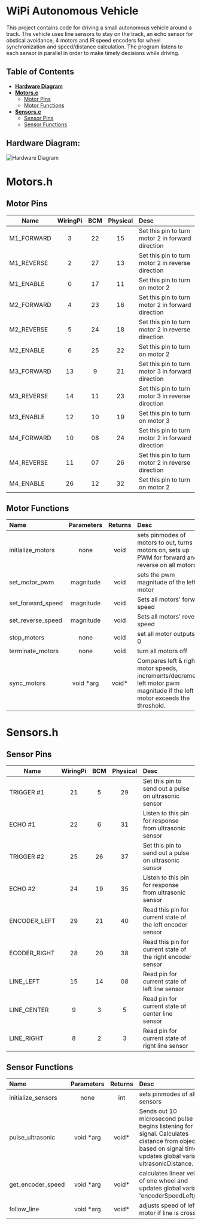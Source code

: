 # WiPi Autonomous Vehicle
This project contains code for driving a small autonomous vehicle around a track. The vehicle uses line sensors to stay on the track, an echo sensor for obstical avoidance, 4 motors and IR speed encoders for wheel synchronization and speed/distance calculation. The program listens to each sensor in parallel in order to make timely decisions while driving.

## Table of Contents
- **[Hardware Diagram](#hardware-diagram)**
- **[Motors.c](#motors.h)**
    - [Motor Pins](#motor-pins)
    - [Motor Functions](#motor-functions)
- **[Sensors.c](#sensors.h)**
    - [Sensor Pins](#sensor-pins)
    - [Sensor Functions](#sensor-functions)

## Hardware Diagram:
![Hardware Diagram](hardware_diagram.png)

# Motors.h

## Motor Pins

| Name       | WiringPi  | BCM   | Physical  | Desc |
| ---------- |:---------:|:-----:|:---------:|:--|
| M1_FORWARD | 3         | 22    | 15        | Set this pin to turn motor 2 in forward direction |
| M1_REVERSE | 2         | 27    | 13        | Set this pin to turn motor 2 in reverse direction |
| M1_ENABLE  | 0         | 17    | 11        | Set this pin to turn on motor 2 |
| M2_FORWARD | 4         | 23    | 16        | Set this pin to turn motor 2 in forward direction |
| M2_REVERSE | 5         | 24    | 18        | Set this pin to turn motor 2 in reverse direction |
| M2_ENABLE  | 6         | 25    | 22        | Set this pin to turn on motor 2 |
| M3_FORWARD | 13        | 9     | 21        | Set this pin to turn motor 3 in forward direction |
| M3_REVERSE | 14        | 11    | 23        | Set this pin to turn motor 3 in reverse direction |
| M3_ENABLE  | 12        | 10    | 19        | Set this pin to turn on motor 3 |
| M4_FORWARD | 10        | 08    | 24        | Set this pin to turn motor 2 in forward direction |
| M4_REVERSE | 11        | 07    | 26        | Set this pin to turn motor 2 in reverse direction |
| M4_ENABLE  | 26        | 12    | 32        | Set this pin to turn on motor 2 |

## Motor Functions

| Name | Parameters | Returns | Desc |
|:--|:-:|:-:|:--|
|initialize_motors| none| void| sets pinmodes of motors to out, turns motors on, sets up PWM for forward and reverse on all motors.|
|set_motor_pwm| magnitude | void | sets the pwm magnitude of the left motor |
|set_forward_speed| magnitude | void | Sets all motors' forward speed |
|set_reverse_speed| magnitude | void | Sets all motors' reverse speed |
|stop_motors| none | void | set all motor outputs to 0 |
|terminate_motors| none | void | turn all motors off |
|sync_motors| void \*arg| void\* | Compares left & right motor speeds, increments/decrements left motor pwm magnitude if the left motor exceeds the threshold. |

# Sensors.h

## Sensor Pins

| Name         | WiringPi  | BCM   | Physical  | Desc |
| ------------ |:---------:|:-----:|:---------:|:--|
| TRIGGER #1   | 21        | 5     | 29        | Set this pin to send out a pulse on ultrasonic sensor |
| ECHO #1      | 22        | 6     | 31        | Listen to this pin for response from ultrasonic sensor |
| TRIGGER #2   | 25        | 26    | 37        | Set this pin to send out a pulse on ultrasonic sensor |
| ECHO #2      | 24        | 19    | 35        | Listen to this pin for response from ultrasonic sensor |
| ENCODER_LEFT | 29        | 21    | 40        | Read this pin for current state of the left encoder sensor |
| ECODER_RIGHT | 28        | 20    | 38        | Read this pin for current state of the right encoder sensor |
| LINE_LEFT    | 15        | 14    | 08        | Read pin for current state of left line sensor |
| LINE_CENTER  | 9         | 3     | 5         | Read pin for current state of center line sensor |
| LINE_RIGHT   | 8         | 2     | 3         | Read pin for current state of right line sensor |

## Sensor Functions

| Name | Parameters | Returns | Desc |
|:--|:-:|:-:|:--|
|initialize_sensors| none| int| sets pinmodes of all sensors |
| pulse_ultrasonic| void \*arg | void* | Sends out 10 microsecond pulse and begins listening for return signal. Calculates distance from object based on signal time and updates global variable ultrasonicDistance. |
| get_encoder_speed| void \*arg | void* | calculates linear velocity of one wheel and updates global variable 'encoderSpeedLeft/Right' |
| follow_line | void \*arg | void* | adjusts speed of left motor if line is crossed |
